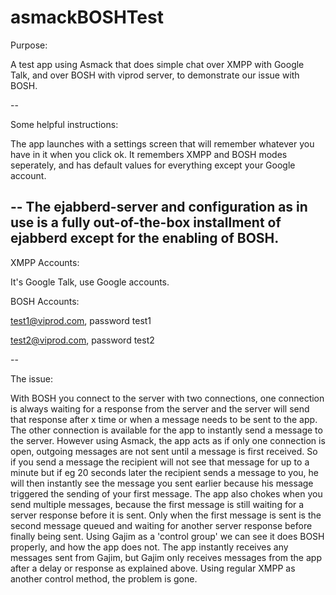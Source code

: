 asmackBOSHTest
==============

Purpose:

A test app using Asmack that does simple chat over XMPP with Google Talk, and over BOSH with viprod server, to demonstrate our issue with BOSH.

--

Some helpful instructions:

The app launches with a settings screen that will remember whatever you have in it when you click ok. It remembers XMPP and BOSH modes seperately, and has default values for everything except your Google account.

-- 
The ejabberd-server and configuration as in use is a fully out-of-the-box installment of ejabberd except for the enabling of BOSH.
--

XMPP Accounts:

It's Google Talk, use Google accounts.



BOSH Accounts:

test1@viprod.com, password test1

test2@viprod.com, password test2

--

The issue:

With BOSH you connect to the server with two connections, one connection is always waiting for a response from the server and the server will send that response after x time or when a message needs to be sent to the app. The other connection is available for the app to instantly send a message to the server.
However using Asmack, the app acts as if only one connection is open, outgoing messages are not sent until a message is first received. So if you send a message the recipient will not see that message for up to a minute but if eg 20 seconds later the recipient sends a message to you, he will then instantly see the message you sent earlier because his message triggered the sending of your first message.
The app also chokes when you send multiple messages, because the first message is still waiting for a server response before it is sent. Only when the first message is sent is the second message queued and waiting for another server response before finally being sent.
Using Gajim as a 'control group' we can see it does BOSH properly, and how the app does not. The app instantly receives any messages sent from Gajim, but Gajim only receives messages from the app after a delay or response as explained above.
Using regular XMPP as another control method, the problem is gone.
